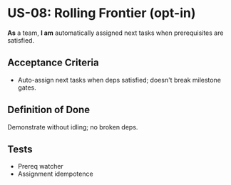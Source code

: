# US-08: Rolling Frontier (opt-in)

**As** a team, **I am** automatically assigned next tasks when prerequisites are satisfied.

## Acceptance Criteria
- Auto-assign next tasks when deps satisfied; doesn't break milestone gates.

## Definition of Done
Demonstrate without idling; no broken deps.

## Tests
- Prereq watcher
- Assignment idempotence